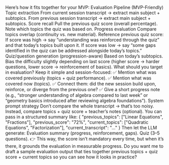 Here’s how it fits together for your MVP:
Evaluation Pipeline (MVP-Friendly)
Topic extraction
From current session transcript → extract main subject + subtopics.
From previous session transcript → extract main subject + subtopics.
Score recall
Pull the previous quiz score (overall percentage).
Note which topics the quiz was based on.
Progress evaluation
Compare topics overlap (continuity vs. new material).
Reference previous quiz score:
If score was high → say “understanding was reinforced through the quiz” and that today’s topics built upon it.
If score was low → say “some gaps identified in the quiz can be addressed alongside today’s topics.”
Quiz/question generation (progression-aware)
Based on today’s subtopics.
Bias the difficulty slightly depending on last score (higher score → harder questions, lower score → reinforcement of basics).
What should you target in evaluation?
Keep it simple and session-focused:
✅ Mention what was covered previously (topics + quiz performance).
✅ Mention what was covered now (topics).
✅ Connect them: did the new session build upon, reinforce, or diverge from the previous one?
✅ Give a short progress note (e.g., “stronger understanding of algebra compared to last week” or “geometry basics introduced after reviewing algebra foundations”).
System prompt strategy
Don’t compare the whole transcript → that’s too noisy.
Instead, compare topics + quiz score + teacher’s notes (optional).
You can pass in a structured summary like:
{
  "previous_topics": ["Linear Equations", "Fractions"],
  "previous_score": "72%",
  "current_topics": ["Quadratic Equations", "Factorization"],
  "current_transcript": "..."
}
Then let the LLM generate:
Evaluation summary (progress, reinforcement, gaps).
Quiz (3–5 questions).
👉 This way, the score isn’t mandatory every time, but when it’s there, it grounds the evaluation in measurable progress.
Do you want me to draft a sample evaluation output that ties together previous topics + quiz score + current topics so you can see how it looks in practice?



